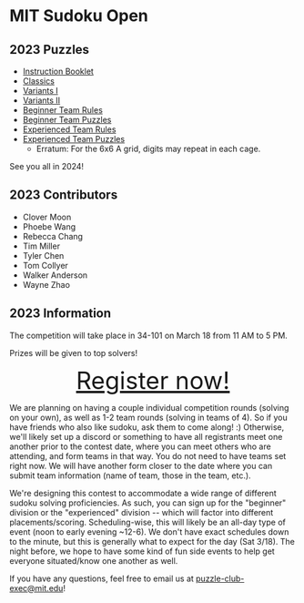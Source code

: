# MIT Sudoku Open

<!-- ## Archives

- [2023 MIT Sudoku Open](2023/index.html) -->

## 2023 Puzzles

- [Instruction Booklet](2023/instructions.pdf)
- [Classics](2023/classics.pdf)
- [Variants I](2023/variants-i.pdf)
- [Variants II](2023/variants-ii.pdf)
- [Beginner Team Rules](2023/b-team-rules.pdf)
- [Beginner Team Puzzles](2023/b-team-puzzles.pdf)
- [Experienced Team Rules](2023/a-team-rules.pdf)
- [Experienced Team Puzzles](2023/a-team-puzzles.pdf)
    - Erratum: For the 6x6 A grid, digits may repeat in each cage.

See you all in 2024!

## 2023 Contributors

- Clover Moon
- Phoebe Wang
- Rebecca Chang
- Tim Miller
- Tyler Chen
- Tom Collyer
- Walker Anderson
- Wayne Zhao

## 2023 Information

The competition will take place in 34-101 on March 18 from 11 AM to 5 PM.

Prizes will be given to top solvers!

<div style="font-size: 3em; text-align: center;">
<a href="https://docs.google.com/forms/d/e/1FAIpQLSdgb8V3GXBL_gQDyBoOiPq6gmUvIyFDhEL18779ehpUly0WwQ/viewform">Register now!</a>
</div>

We are planning on having a couple individual competition rounds (solving on your own), as well as 1-2 team rounds (solving in teams of 4). So if you have friends who also like sudoku, ask them to come along! :) Otherwise, we'll likely set up a discord or something to have all registrants meet one another prior to the contest date, where you can meet others who are attending, and form teams in that way. You do not need to have teams set right now. We will have another form closer to the date where you can submit team information (name of team, those in the team, etc.).

We're designing this contest to accommodate a wide range of different sudoku solving proficiencies. As such, you can sign up for the "beginner" division or the "experienced" division -- which will factor into different placements/scoring. Scheduling-wise, this will likely be an all-day type of event (noon to early evening ~12-6). We don't have exact schedules down to the minute, but this is generally what to expect for the day (Sat 3/18). The night before, we hope to have some kind of fun side events to help get everyone situated/know one another as well.

If you have any questions, feel free to email us at puzzle-club-exec@mit.edu!
